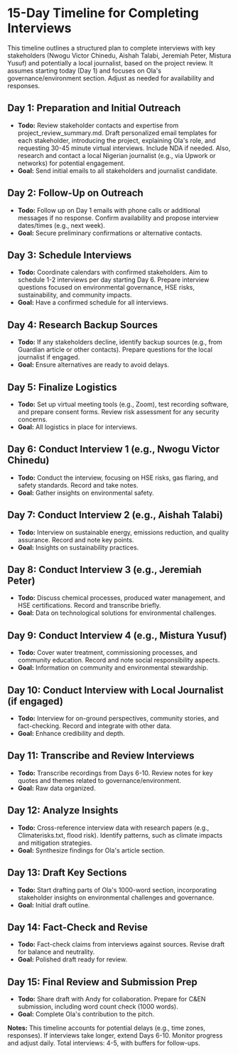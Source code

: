# 15-Day Timeline for Completing Interviews

This timeline outlines a structured plan to complete interviews with key stakeholders (Nwogu Victor Chinedu, Aishah Talabi, Jeremiah Peter, Mistura Yusuf) and potentially a local journalist, based on the project review. It assumes starting today (Day 1) and focuses on Ola's governance/environment section. Adjust as needed for availability and responses.

## Day 1: Preparation and Initial Outreach
- **Todo:** Review stakeholder contacts and expertise from project_review_summary.md. Draft personalized email templates for each stakeholder, introducing the project, explaining Ola's role, and requesting 30-45 minute virtual interviews. Include NDA if needed. Also, research and contact a local Nigerian journalist (e.g., via Upwork or networks) for potential engagement.
- **Goal:** Send initial emails to all stakeholders and journalist candidate.

## Day 2: Follow-Up on Outreach
- **Todo:** Follow up on Day 1 emails with phone calls or additional messages if no response. Confirm availability and propose interview dates/times (e.g., next week).
- **Goal:** Secure preliminary confirmations or alternative contacts.

## Day 3: Schedule Interviews
- **Todo:** Coordinate calendars with confirmed stakeholders. Aim to schedule 1-2 interviews per day starting Day 6. Prepare interview questions focused on environmental governance, HSE risks, sustainability, and community impacts.
- **Goal:** Have a confirmed schedule for all interviews.

## Day 4: Research Backup Sources
- **Todo:** If any stakeholders decline, identify backup sources (e.g., from Guardian article or other contacts). Prepare questions for the local journalist if engaged.
- **Goal:** Ensure alternatives are ready to avoid delays.

## Day 5: Finalize Logistics
- **Todo:** Set up virtual meeting tools (e.g., Zoom), test recording software, and prepare consent forms. Review risk assessment for any security concerns.
- **Goal:** All logistics in place for interviews.

## Day 6: Conduct Interview 1 (e.g., Nwogu Victor Chinedu)
- **Todo:** Conduct the interview, focusing on HSE risks, gas flaring, and safety standards. Record and take notes.
- **Goal:** Gather insights on environmental safety.

## Day 7: Conduct Interview 2 (e.g., Aishah Talabi)
- **Todo:** Interview on sustainable energy, emissions reduction, and quality assurance. Record and note key points.
- **Goal:** Insights on sustainability practices.

## Day 8: Conduct Interview 3 (e.g., Jeremiah Peter)
- **Todo:** Discuss chemical processes, produced water management, and HSE certifications. Record and transcribe briefly.
- **Goal:** Data on technological solutions for environmental challenges.

## Day 9: Conduct Interview 4 (e.g., Mistura Yusuf)
- **Todo:** Cover water treatment, commissioning processes, and community education. Record and note social responsibility aspects.
- **Goal:** Information on community and environmental stewardship.

## Day 10: Conduct Interview with Local Journalist (if engaged)
- **Todo:** Interview for on-ground perspectives, community stories, and fact-checking. Record and integrate with other data.
- **Goal:** Enhance credibility and depth.

## Day 11: Transcribe and Review Interviews
- **Todo:** Transcribe recordings from Days 6-10. Review notes for key quotes and themes related to governance/environment.
- **Goal:** Raw data organized.

## Day 12: Analyze Insights
- **Todo:** Cross-reference interview data with research papers (e.g., Climaterisks.txt, flood risk). Identify patterns, such as climate impacts and mitigation strategies.
- **Goal:** Synthesize findings for Ola's article section.

## Day 13: Draft Key Sections
- **Todo:** Start drafting parts of Ola's 1000-word section, incorporating stakeholder insights on environmental challenges and governance.
- **Goal:** Initial draft outline.

## Day 14: Fact-Check and Revise
- **Todo:** Fact-check claims from interviews against sources. Revise draft for balance and neutrality.
- **Goal:** Polished draft ready for review.

## Day 15: Final Review and Submission Prep
- **Todo:** Share draft with Andy for collaboration. Prepare for C&EN submission, including word count check (1000 words).
- **Goal:** Complete Ola's contribution to the pitch.

**Notes:** This timeline accounts for potential delays (e.g., time zones, responses). If interviews take longer, extend Days 6-10. Monitor progress and adjust daily. Total interviews: 4-5, with buffers for follow-ups.
